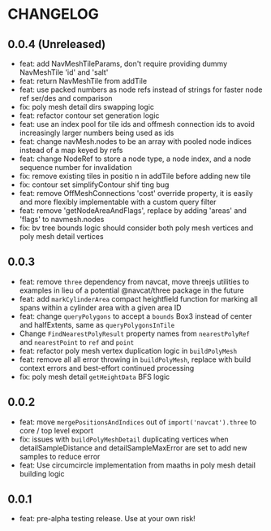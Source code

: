# CHANGELOG

## 0.0.4 (Unreleased)

- feat: add NavMeshTileParams, don't require providing dummy NavMeshTile 'id' and 'salt'
- feat: return NavMeshTile from addTile
- feat: use packed numbers as node refs instead of strings for faster node ref ser/des and comparison
- fix: poly mesh detail dirs swapping logic
- feat: refactor contour set generation logic
- feat: use an index pool for tile ids and offmesh connection ids to avoid increasingly larger numbers being used as ids
- feat: change navMesh.nodes to be an array with pooled node indices instead of a map keyed by refs
- feat: change NodeRef to store a node type, a node index, and a node sequence number for invalidation
- fix: remove existing tiles in positio
n in addTile before adding new tile
- fix: contour set simplifyContour shif
ting bug
- feat: remove OffMeshConnections 'cost' override property, it is easily and more flexibly implementable with a custom query filter
- feat: remove 'getNodeAreaAndFlags', replace by adding 'areas' and 'flags' to navmesh.nodes
- fix: bv tree bounds logic should consider both poly mesh vertices and poly mesh detail vertices

## 0.0.3

- feat: remove `three` dependency from navcat, move threejs utilities to examples in lieu of a potential @navcat/three package in the future
- feat: add `markCylinderArea` compact heightfield function for marking all spans within a cylinder area with a given area ID
- feat: change `queryPolygons` to accept a `bounds` Box3 instead of center and halfExtents, same as `queryPolygonsInTile`
- Change `FindNearestPolyResult` property names from `nearestPolyRef` and `nearestPoint` to `ref` and `point`
- feat: refactor poly mesh vertex duplication logic in `buildPolyMesh`
- feat: remove all all error throwing in `buildPolyMesh`, replace with build context errors and best-effort continued processing
- fix: poly mesh detail `getHeightData` BFS logic

## 0.0.2

- feat: move `mergePositionsAndIndices` out of `import('navcat').three` to core / top level export
- fix: issues with `buildPolyMeshDetail` duplicating vertices when detailSampleDistance and detailSampleMaxError are set to add new samples to reduce error
- feat: Use circumcircle implementation from maaths in poly mesh detail building logic

## 0.0.1

- feat: pre-alpha testing release. Use at your own risk!
